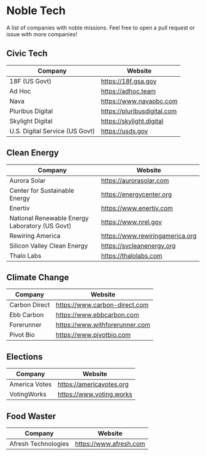 # Noble Tech

A list of companies with noble missions. Feel free to open a pull request or issue with more companies!

## Civic Tech

| Company      | Website |
| ----------- | ----------- |
|18F (US Govt)|https://18f.gsa.gov|
| Ad Hoc      | https://adhoc.team       |
| Nava | https://www.navapbc.com |
|Pluribus Digital|https://pluribusdigital.com|
| Skylight Digital   | https://skylight.digital|
|U.S. Digital Service (US Govt)|https://usds.gov|

## Clean Energy

|Company|Website|
|---|---|
|Aurora Solar|https://aurorasolar.com|
|Center for Sustainable Energy|https://energycenter.org|
|Enertiv|https://www.enertiv.com|
|National Renewable Energy Laboratory (US Govt)|https://www.nrel.gov|
|Rewiring America|https://www.rewiringamerica.org|
|Silicon Valley Clean Energy|https://svcleanenergy.org|
|Thalo Labs|https://thalolabs.com|

## Climate Change

|Company|Website|
|---|---|
|Carbon Direct|https://www.carbon-direct.com|
|Ebb Carbon|https://www.ebbcarbon.com|
|Forerunner|https://www.withforerunner.com|
|Pivot Bio|https://www.pivotbio.com|

## Elections

| Company      | Website |
| ----------- | ----------- |
|America Votes|https://americavotes.org|
|VotingWorks|https://www.voting.works|

## Food Waster

| Company      | Website |
| ----------- | ----------- |
|Afresh Technologies|https://www.afresh.com|
